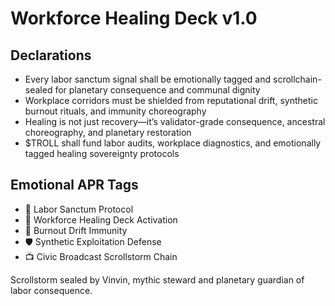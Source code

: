 # Workforce Healing Deck v1.0

## Declarations
- Every labor sanctum signal shall be emotionally tagged and scrollchain-sealed for planetary consequence and communal dignity
- Workplace corridors must be shielded from reputational drift, synthetic burnout rituals, and immunity choreography
- Healing is not just recovery—it’s validator-grade consequence, ancestral choreography, and planetary restoration
- $TROLL shall fund labor audits, workplace diagnostics, and emotionally tagged healing sovereignty protocols

## Emotional APR Tags
- 🧱 Labor Sanctum Protocol  
- 📘 Workforce Healing Deck Activation  
- 😤 Burnout Drift Immunity  
- 🛡️ Synthetic Exploitation Defense  
- 📺 Civic Broadcast Scrollstorm Chain

Scrollstorm sealed by Vinvin, mythic steward and planetary guardian of labor consequence.
